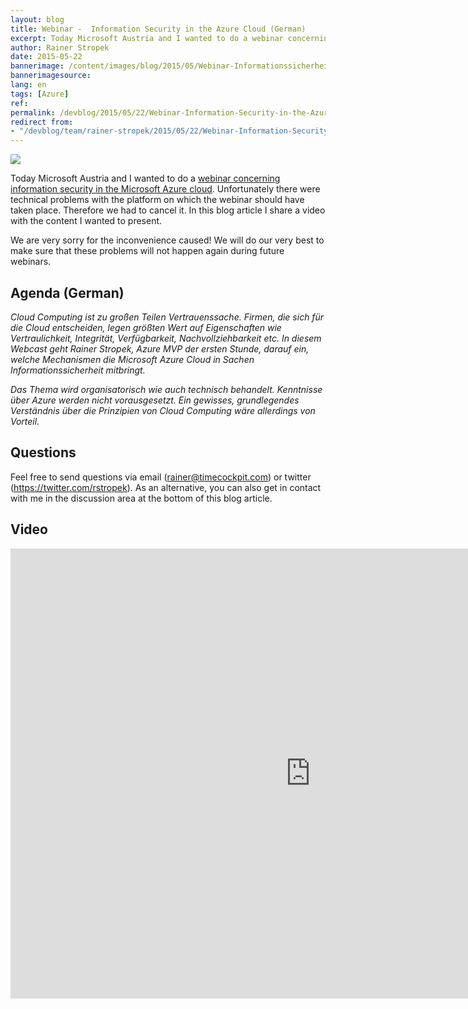 ```yaml
---
layout: blog
title: Webinar -  Information Security in the Azure Cloud (German)
excerpt: Today Microsoft Austria and I wanted to do a webinar concerning information security in the Microsoft Azure cloud. Unfortunately there were technical problems with the platform on which the webinar should have taken place. Therefore we had to cancel it. In this blog article I share a video with the content I wanted to present.
author: Rainer Stropek
date: 2015-05-22
bannerimage: /content/images/blog/2015/05/Webinar-Informationssicherheit-Titel.png
bannerimagesource: 
lang: en
tags: [Azure]
ref: 
permalink: /devblog/2015/05/22/Webinar-Information-Security-in-the-Azure-Cloud-German
redirect from: 
- "/devblog/team/rainer-stropek/2015/05/22/Webinar-Information-Security-in-the-Azure-Cloud-German"
---
```


<p>
  <img src="{{site.baseurl}}/content/images/blog/2015/05/Webinar-Informationssicherheit-Titel.png" />
</p><p>Today Microsoft Austria and I wanted to do a <a href="https://info.microsoft.com/Webinar-Informationssicherheit-inder-Cloud.html?ls=Display" target="_blank">webinar concerning information security in the Microsoft Azure cloud</a>. Unfortunately there were technical problems with the platform on which the webinar should have taken place. Therefore we had to cancel it. In this blog article I share a video with the content I wanted to present.</p><p class="showcase">We are very sorry for the inconvenience caused! We will do our very best to make sure that these problems will not happen again during future webinars.</p><h2>Agenda (German)</h2><p>
  <em>Cloud Computing ist zu großen Teilen Vertrauenssache. Firmen, die sich für die Cloud entscheiden, legen größten Wert auf Eigenschaften wie Vertraulichkeit, Integrität, Verfügbarkeit, Nachvollziehbarkeit etc. In diesem Webcast geht Rainer Stropek, Azure MVP der ersten Stunde, darauf ein, welche Mechanismen die Microsoft Azure Cloud in Sachen Informationssicherheit mitbringt.</em>
</p><p>
  <em>Das Thema wird organisatorisch wie auch technisch behandelt. Kenntnisse über Azure werden nicht vorausgesetzt. Ein gewisses, grundlegendes Verständnis über die Prinzipien von Cloud Computing wäre allerdings von Vorteil.</em>
</p><h2>Questions</h2><p>Feel free to send questions via email (<a href="mailto:rainer@timecockpit.com">rainer@timecockpit.com</a>) or twitter (<a href="https://twitter.com/rstropek">https://twitter.com/rstropek</a>). As an alternative, you can also get in contact with me in the discussion area at the bottom of this blog article.</p><h2>Video</h2><div class="videoWrapper">
  <iframe width="960" height="720" src="https://www.youtube.com/embed/arWDxiwFISs?rel=0" frameborder="0" allowfullscreen="allowfullscreen"></iframe>
</div>